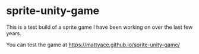 # sprite-unity-game

This is a test build of a sprite game I have been working on over the last few years. 

You can test the game at https://mattyace.github.io/sprite-unity-game/
